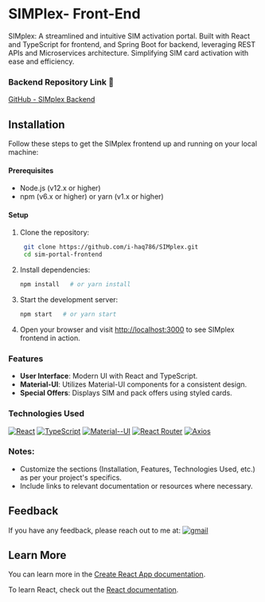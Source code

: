 
# SIMPlex- Front-End

SIMplex: A streamlined and intuitive SIM activation portal. Built with React and TypeScript for frontend, and Spring Boot for backend, leveraging REST APIs and Microservices architecture. Simplifying SIM card activation with ease and efficiency. 



### Backend Repository Link 🔗

[GitHub - SIMplex Backend](https://github.com/i-haq786/SIMplex-backend)



## Installation

Follow these steps to get the SIMplex frontend up and running on your local machine:

#### Prerequisites

- Node.js (v12.x or higher)
- npm (v6.x or higher) or yarn (v1.x or higher)

#### Setup

1. Clone the repository:

     ```bash
      git clone https://github.com/i-haq786/SIMplex.git
      cd sim-portal-frontend
     ```

2. Install dependencies:

   ```bash
   npm install   # or yarn install
   ```

3. Start the development server:

   ```bash
   npm start   # or yarn start
   ```

4. Open your browser and visit [http://localhost:3000](http://localhost:3000) to see SIMplex frontend in action.

### Features

- **User Interface**: Modern UI with React and TypeScript.
- **Material-UI**: Utilizes Material-UI components for a consistent design.
- **Special Offers**: Displays SIM and pack offers using styled cards.

### Technologies Used

[![React](https://img.shields.io/badge/React-61DAFB?style=for-the-badge&logo=react&logoColor=white)](#) [![TypeScript](https://img.shields.io/badge/TypeScript-3178C6?style=for-the-badge&logo=typescript&logoColor=white)](#)
[![Material--UI](https://img.shields.io/badge/Material--UI-0081CB?style=for-the-badge&logo=material-ui&logoColor=white)](#)
[![React Router](https://img.shields.io/badge/React_Router-CA4245?style=for-the-badge&logo=react-router&logoColor=white)](#)
[![Axios](https://img.shields.io/badge/Axios-009688?style=for-the-badge&logo=axios&logoColor=white)](#)





### Notes:

- Customize the sections (Installation, Features, Technologies Used, etc.) as per your project's specifics.
- Include links to relevant documentation or resources where necessary.


## Feedback

If you have any feedback, please reach out to me at:
[![gmail](https://img.shields.io/badge/gmail-D14836?style=for-the-badge&logo=gmail&logoColor=white)](mailto:i.haqcs@gmail.com)

## Learn More

You can learn more in the [Create React App documentation](https://facebook.github.io/create-react-app/docs/getting-started).

To learn React, check out the [React documentation](https://reactjs.org/).
